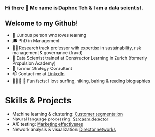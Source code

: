 ### Hi there 👋 Me name is Daphne Teh & I am a data scientist. 

Welcome to my Github! 
---

- :monocle_face: Curious person who loves learning
- :mortar_board: PhD in Management
- :woman_teacher: Research track professor with expertise in sustainability, risk management & governance (fraud)
- 🌱 Data Scientist trained at Constructor Learning in Zurich (formerly Propulsion Academy)
- :briefcase: Former Strategy Consultant
- :mailbox: Contact me at [LinkedIn](https://www.linkedin.com/in/daphne-teh-31274310/)
- :surfing_woman: :hiking_boot: :book: Fun facts: I love surfing, hiking, baking & reading biographies 


# Skills & Projects

- Machine learning & clustering: [Customer segmentation](https://github.com/daphteh/Customer_Segmentation_CreditCard_Company)
- Natural language processing: [Sarcasm detector](https://github.com/daphteh/Sarcasm_Detector)
- A/B testing: [Marketing effectivenes](https://github.com/daphteh/AB_Testing_Effectiveness_of_Marketing)
- Network analysis & visualization: [Director networks](https://github.com/daphteh/Fortune_500_Director_Board_Network)
